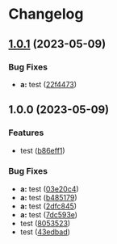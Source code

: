 # Changelog

## [1.0.1](https://github.com/lemoe-technology/action-test/compare/a-v1.0.0...a-v1.0.1) (2023-05-09)


### Bug Fixes

* **a:** test ([22f4473](https://github.com/lemoe-technology/action-test/commit/22f4473b0ff4dd2c9d06cd3f0d356256a7e9ea2e))

## 1.0.0 (2023-05-09)


### Features

* test ([b86eff1](https://github.com/lemoe-technology/action-test/commit/b86eff1093846352a6d49d7a12ab6026f9a344dc))


### Bug Fixes

* **a:** test ([03e20c4](https://github.com/lemoe-technology/action-test/commit/03e20c4b6925d94e5f5ca23244909ef3f4c29e86))
* **a:** test ([b485179](https://github.com/lemoe-technology/action-test/commit/b485179ab2d3e80bf1afbb9f0ab7a8dcf1b6c951))
* **a:** test ([2dfc845](https://github.com/lemoe-technology/action-test/commit/2dfc845c7b083a3f4c6a6a0420d10489303a0eb7))
* **a:** test ([7dc593e](https://github.com/lemoe-technology/action-test/commit/7dc593e11588a79fe6eb503732f36ade947d2845))
* test ([8053523](https://github.com/lemoe-technology/action-test/commit/80535237525f7d2acf679b7ef922fead02d5142d))
* test ([43edbad](https://github.com/lemoe-technology/action-test/commit/43edbad586076fd33e5365b9c298e5382a16ec28))
